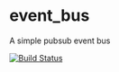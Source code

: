 event_bus
=========

A simple pubsub event bus

[![Build Status](https://travis-ci.org/[kevinrutherford]/[event_bus].png)](https://travis-ci.org/[kevinrutherford]/[event_bus])

